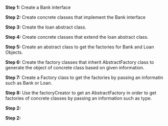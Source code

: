 
**Step 1:** Create a Bank interface

**Step 2:** Create concrete classes that implement the Bank interface

**Step 3:** Create the loan abstract class.

**Step 4:** Create concrete classes that extend the loan abstract class.

**Step 5:** Create an abstract class to get the factories for Bank and Loan Objects.

**Step 6:** Create the factory classes that inherit AbstractFactory class to generate the object of concrete class based on given information.

**Step 7:** Create a Factory class to get the factories by passing an informatin such as Bank or Loan.

**Step 8:** Use the factoryCreator to get an AbstractFactory in order to get factories of concrete classes by passing an information such as type.

**Step 2:**

**Step 2:**
